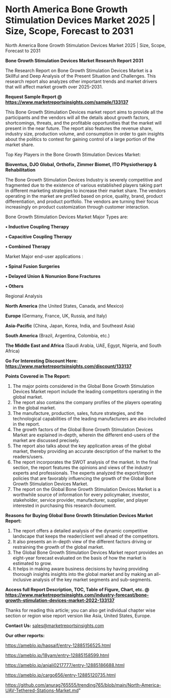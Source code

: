 # North America Bone Growth Stimulation Devices Market 2025 | Size, Scope, Forecast to 2031
North America Bone Growth Stimulation Devices Market 2025 | Size, Scope, Forecast to 2031

<strong>Bone Growth Stimulation Devices Market Research Report 2031</strong>

The Research Report on Bone Growth Stimulation Devices Market is a Skillful and Deep Analysis of the Present Situation and Challenges. This research report also analyzes other important trends and market drivers that will affect market growth over 2025-2031.

<strong>Request Sample Report @ <a href=https://www.marketreportsinsights.com/sample/133137>https://www.marketreportsinsights.com/sample/133137</a></strong>

This Bone Growth Stimulation Devices market report aims to provide all the participants and the vendors will all the details about growth factors, shortcomings, threats, and the profitable opportunities that the market will present in the near future. The report also features the revenue share, industry size, production volume, and consumption in order to gain insights about the politics to contest for gaining control of a large portion of the market share.

Top Key Players in the Bone Growth Stimulation Devices Market:

<strong>Bioventus, DJO Global, Orthofix, Zimmer Biomet, ITO Physiotherapy & Rehabilitation</strong>

The Bone Growth Stimulation Devices Industry is severely competitive and fragmented due to the existence of various established players taking part in different marketing strategies to increase their market share. The vendors operating in the market are profiled based on price, quality, brand, product differentiation, and product portfolio. The vendors are turning their focus increasingly on product customization through customer interaction.

Bone Growth Stimulation Devices Market Major Types are:

<strong>• Inductive Coupling Therapy

• Capacitive Coupling Therapy

• Combined Therapy</strong>

Market Major end-user applications :

<strong>• Spinal Fusion Surgeries

• Delayed Union & Nonunion Bone Fractures

• Others</strong>

Regional Analysis

</u><strong><b>North America</b></strong> (the United States, Canada, and Mexico)

<strong><b>Europe </b></strong>(Germany, France, UK, Russia, and Italy)

<strong><b>Asia-Pacific</b></strong> (China, Japan, Korea, India, and Southeast Asia)

<strong><b>South America</b></strong> (Brazil, Argentina, Colombia, etc.)

<strong><b>The Middle East and Africa</b></strong> (Saudi Arabia, UAE, Egypt, Nigeria, and South Africa)

<strong>Go For Interesting Discount Here: <a href=https://www.marketreportsinsights.com/discount/133137>https://www.marketreportsinsights.com/discount/133137</a></strong>

<strong>Points Covered in The Report:</strong>
<ol>
  <li>The major points considered in the Global Bone Growth Stimulation Devices Market report include the leading competitors operating in the global market.</li>
  <li>The report also contains the company profiles of the players operating in the global market.</li>
  <li>The manufacture, production, sales, future strategies, and the technological capabilities of the leading manufacturers are also included in the report.</li>
  <li>The growth factors of the Global Bone Growth Stimulation Devices Market are explained in-depth, wherein the different end-users of the market are discussed precisely.</li>
  <li>The report also talks about the key application areas of the global market, thereby providing an accurate description of the market to the readers/users.</li>
  <li>The report incorporates the SWOT analysis of the market. In the final section, the report features the opinions and views of the industry experts and professionals. The experts analyzed the export/import policies that are favorably influencing the growth of the Global Bone Growth Stimulation Devices Market.</li>
  <li>The report on the Global Bone Growth Stimulation Devices Market is a worthwhile source of information for every policymaker, investor, stakeholder, service provider, manufacturer, supplier, and player interested in purchasing this research document.</li>
</ol>
<strong>Reasons for Buying Global Bone Growth Stimulation Devices Market Report:</strong>

<ol>
  <li>The report offers a detailed analysis of the dynamic competitive landscape that keeps the reader/client well ahead of the competitors.</li>
  <li>It also presents an in-depth view of the different factors driving or restraining the growth of the global market.</li>
  <li>The Global Bone Growth Stimulation Devices Market report provides an eight-year forecast evaluated on the basis of how the market is estimated to grow.</li>
  <li>It helps in making aware business decisions by having providing thorough insights insights into the global market and by making an all-inclusive analysis of the key market segments and sub-segments.</li>
</ol>
<strong>Access full Report Description, TOC, Table of Figure, Chart, etc. @ <a href=https://www.marketreportsinsights.com/industry-forecast/bone-growth-stimulation-devices-market-2022-133137>https://www.marketreportsinsights.com/industry-forecast/bone-growth-stimulation-devices-market-2022-133137</a></strong>


Thanks for reading this article; you can also get individual chapter wise section or region wise report version like Asia, United States, Europe.

<strong>Contact Us:</strong>
sales@marketreportsinsights.com

<strong>Our other reports:</strong>

<a href=https://ameblo.jp/haqsaif/entry-12885156525.html>https://ameblo.jp/haqsaif/entry-12885156525.html</a>

<a href=https://ameblo.jp/18yam/entry-12885158599.html>https://ameblo.jp/18yam/entry-12885158599.html</a>

<a href=https://ameblo.jp/anjali0217777/entry-12885186688.html>https://ameblo.jp/anjali0217777/entry-12885186688.html</a>

<a href=https://ameblo.jp/cargo656/entry-12885120735.html>https://ameblo.jp/cargo656/entry-12885120735.html</a>

<a href=https://github.com/anurag765555/trending765/blob/main/North-America-UAV-Tethered-Stations-Market.md>https://github.com/anurag765555/trending765/blob/main/North-America-UAV-Tethered-Stations-Market.md</a>"
